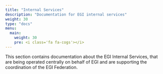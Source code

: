 ```yaml
---
title: "Internal Services"
description: "Documentation for EGI internal services"
weight: 30
type: "docs"
menu:
  main:
    weight: 30
    pre: <i class='fa fa-cogs'></i>
---
```


This section contains documentation about the EGI Internal Services, that are
being operated centrally on behalf of EGI and are supporting the coordination
of the EGI Federation.
